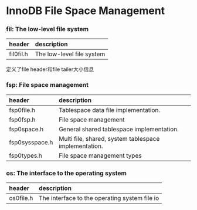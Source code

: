 # InnoDB File Space Management

###  fil: The low-level file system

|header|description|
|:---|:---|
| fil0fil.h | The low-level file system |

定义了file header和file tailer大小信息

###  fsp: File space management

|header|description|
|:---|:---|
| fsp0file.h | Tablespace data file implementation. |
| fsp0fsp.h | File space management |
| fsp0space.h | General shared tablespace implementation. |
| fsp0sysspace.h | Multi file, shared, system tablespace implementation. |
| fsp0types.h | File space management types |


###  os: The interface to the operating system

|header|description|
|:---|:---|
| os0file.h | The interface to the operating system file io |
